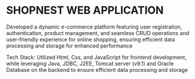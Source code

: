 # SHOPNEST WEB APPLICATION

Developed a dynamic e-commerce platform featuring user
registration, authentication, product management, and seamless
CRUD operations and user-friendly experience for online shopping,
ensuring efficient data processing and storage for enhanced
performance

Tech Stack: Utilized Html, Css, and JavaScript for frontend
development, while leveraging Java, JDBC, J2EE, Tomcat server (v9.1) and
Oracle Database on the backend to ensure efficient data processing and
storage
